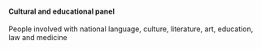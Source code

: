 ####  **Cultural and educational panel**

People involved with national language, culture, literature, art, education,
law and medicine
